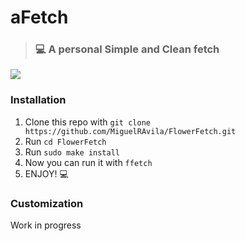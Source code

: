 # aFetch
> ### 💻 A personal Simple and Clean fetch 

![](https://github.com/MiguelRAvila/aFetch/blob/master/rsc/preview.png)

### Installation

1. Clone this repo with `git clone https://github.com/MiguelRAvila/FlowerFetch.git`
2. Run `cd FlowerFetch`
3. Run `sudo make install`
4. Now you can run it with `ffetch` 
5. ENJOY! 💻

### Customization

Work in progress
